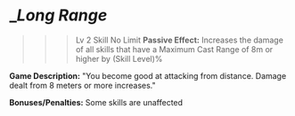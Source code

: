 # __Long Range_ #
>>> Lv 2 Skill
No Limit
**Passive Effect:** Increases the damage of all skills that have a Maximum Cast Range of 8m or higher by (Skill Level)%

**Game Description:** "You become good at attacking from distance. Damage dealt from 8 meters or more increases."

**Bonuses/Penalties:**
Some skills are unaffected
